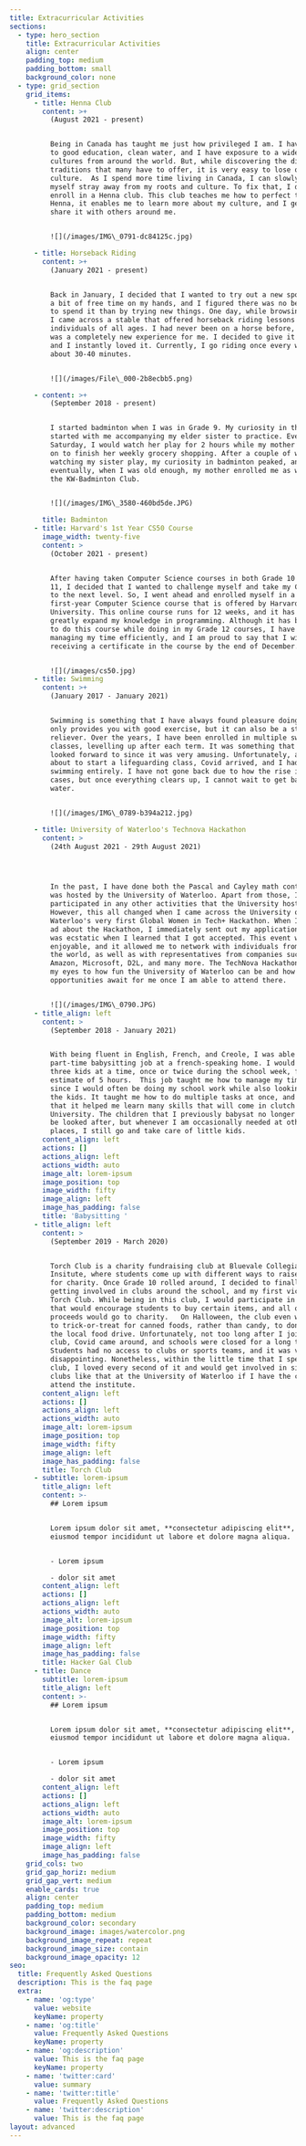 ```yaml
---
title: Extracurricular Activities
sections:
  - type: hero_section
    title: Extracurricular Activities
    align: center
    padding_top: medium
    padding_bottom: small
    background_color: none
  - type: grid_section
    grid_items:
      - title: Henna Club
        content: >+
          (August 2021 - present)


          Being in Canada has taught me just how privileged I am. I have access
          to good education, clean water, and I have exposure to a wide range of
          cultures from around the world. But, while discovering the different
          traditions that many have to offer, it is very easy to lose one's own
          culture.  As I spend more time living in Canada, I can slowly feel
          myself stray away from my roots and culture. To fix that, I decided to
          enroll in a Henna club. This club teaches me how to perfect the art of
          Henna, it enables me to learn more about my culture, and I get to
          share it with others around me.


          ![](/images/IMG\_0791-dc84125c.jpg)

      - title: Horseback Riding
        content: >+
          (January 2021 - present)


          Back in January, I decided that I wanted to try out a new sport. I had
          a bit of free time on my hands, and I figured there was no better way
          to spend it than by trying new things. One day, while browsing online,
          I came across a stable that offered horseback riding lessons to
          individuals of all ages. I had never been on a horse before, and it
          was a completely new experience for me. I decided to give it a shot,
          and I instantly loved it. Currently, I go riding once every week for
          about 30-40 minutes.


          ![](/images/File\_000-2b8ecbb5.png)

      - content: >+
          (September 2018 - present)


          I started badminton when I was in Grade 9. My curiosity in the sport
          started with me accompanying my elder sister to practice. Every
          Saturday, I would watch her play for 2 hours while my mother would go
          on to finish her weekly grocery shopping. After a couple of weeks of
          watching my sister play, my curiosity in badminton peaked, and
          eventually, when I was old enough, my mother enrolled me as well in
          the KW-Badminton Club.


          ![](/images/IMG\_3580-460bd5de.JPG)

        title: Badminton
      - title: Harvard's 1st Year CS50 Course
        image_width: twenty-five
        content: >
          (October 2021 - present)


          After having taken Computer Science courses in both Grade 10 and Grade
          11, I decided that I wanted to challenge myself and take my CS skills
          to the next level. So, I went ahead and enrolled myself in a
          first-year Computer Science course that is offered by Harvard
          University. This online course runs for 12 weeks, and it has helped me
          greatly expand my knowledge in programming. Although it has been tough
          to do this course while doing in my Grade 12 courses, I have been
          managing my time efficiently, and I am proud to say that I will be
          receiving a certificate in the course by the end of December.


          ![](/images/cs50.jpg)
      - title: Swimming
        content: >+
          (January 2017 - January 2021)


          Swimming is something that I have always found pleasure doing. It not
          only provides you with good exercise, but it can also be a stress
          reliever. Over the years, I have been enrolled in multiple swimming
          classes, levelling up after each term. It was something that I always
          looked forward to since it was very amusing. Unfortunately, as I was
          about to start a lifeguarding class, Covid arrived, and I had to stop
          swimming entirely. I have not gone back due to how the rise in Covid
          cases, but once everything clears up, I cannot wait to get back in the
          water.


          ![](/images/IMG\_0789-b394a212.jpg)

      - title: University of Waterloo's Technova Hackathon
        content: >
          (24th August 2021 - 29th August 2021)




          In the past, I have done both the Pascal and Cayley math contest that
          was hosted by the University of Waterloo. Apart from those, I haven't
          participated in any other activities that the University hosts.
          However, this all changed when I came across the University of
          Waterloo's very first Global Women in Tech+ Hackathon. When I saw the
          ad about the Hackathon, I immediately sent out my application, and I
          was ecstatic when I learned that I got accepted. This event was very
          enjoyable, and it allowed me to network with individuals from all over
          the world, as well as with representatives from companies such as
          Amazon, Microsoft, D2L, and many more. The TechNova Hackathon opened
          my eyes to how fun the University of Waterloo can be and how many
          opportunities await for me once I am able to attend there.


          ![](/images/IMG\_0790.JPG)
      - title_align: left
        content: >
          (September 2018 - January 2021)


          With being fluent in English, French, and Creole, I was able to land a
          part-time babysitting job at a french-speaking home. I would babysit
          three kids at a time, once or twice during the school week, for an
          estimate of 5 hours.  This job taught me how to manage my time well
          since I would often be doing my school work while also looking after
          the kids. It taught me how to do multiple tasks at once, and I believe
          that it helped me learn many skills that will come in clutch in
          University. The children that I previously babysat no longer need to
          be looked after, but whenever I am occasionally needed at other
          places, I still go and take care of little kids.
        content_align: left
        actions: []
        actions_align: left
        actions_width: auto
        image_alt: lorem-ipsum
        image_position: top
        image_width: fifty
        image_align: left
        image_has_padding: false
        title: 'Babysitting '
      - title_align: left
        content: >
          (September 2019 - March 2020)


          Torch Club is a charity fundraising club at Bluevale Collegiate
          Insitute, where students come up with different ways to raise money
          for charity. Once Grade 10 rolled around, I decided to finally start
          getting involved in clubs around the school, and my first victim was
          Torch Club. While being in this club, I would participate in events
          that would encourage students to buy certain items, and all of the
          proceeds would go to charity.   On Halloween, the club even went out
          to trick-or-treat for canned foods, rather than candy, to donate to
          the local food drive. Unfortunately, not too long after I joined the
          club, Covid came around, and schools were closed for a long time.
          Students had no access to clubs or sports teams, and it was very
          disappointing. Nonetheless, within the little time that I spent in the
          club, I loved every second of it and would get involved in similar
          clubs like that at the University of Waterloo if I have the chance to
          attend the institute.
        content_align: left
        actions: []
        actions_align: left
        actions_width: auto
        image_alt: lorem-ipsum
        image_position: top
        image_width: fifty
        image_align: left
        image_has_padding: false
        title: Torch Club
      - subtitle: lorem-ipsum
        title_align: left
        content: >-
          ## Lorem ipsum


          Lorem ipsum dolor sit amet, **consectetur adipiscing elit**, sed do
          eiusmod tempor incididunt ut labore et dolore magna aliqua.


          - Lorem ipsum

          - dolor sit amet
        content_align: left
        actions: []
        actions_align: left
        actions_width: auto
        image_alt: lorem-ipsum
        image_position: top
        image_width: fifty
        image_align: left
        image_has_padding: false
        title: Hacker Gal Club
      - title: Dance
        subtitle: lorem-ipsum
        title_align: left
        content: >-
          ## Lorem ipsum


          Lorem ipsum dolor sit amet, **consectetur adipiscing elit**, sed do
          eiusmod tempor incididunt ut labore et dolore magna aliqua.


          - Lorem ipsum

          - dolor sit amet
        content_align: left
        actions: []
        actions_align: left
        actions_width: auto
        image_alt: lorem-ipsum
        image_position: top
        image_width: fifty
        image_align: left
        image_has_padding: false
    grid_cols: two
    grid_gap_horiz: medium
    grid_gap_vert: medium
    enable_cards: true
    align: center
    padding_top: medium
    padding_bottom: medium
    background_color: secondary
    background_image: images/watercolor.png
    background_image_repeat: repeat
    background_image_size: contain
    background_image_opacity: 12
seo:
  title: Frequently Asked Questions
  description: This is the faq page
  extra:
    - name: 'og:type'
      value: website
      keyName: property
    - name: 'og:title'
      value: Frequently Asked Questions
      keyName: property
    - name: 'og:description'
      value: This is the faq page
      keyName: property
    - name: 'twitter:card'
      value: summary
    - name: 'twitter:title'
      value: Frequently Asked Questions
    - name: 'twitter:description'
      value: This is the faq page
layout: advanced
---
```

